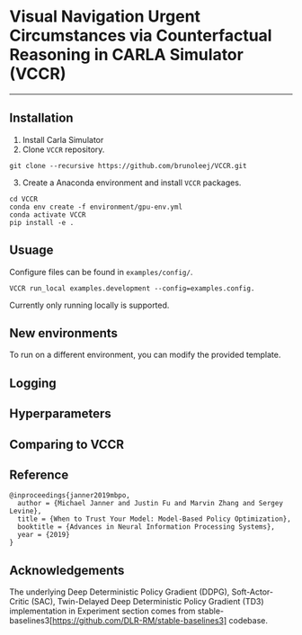 # Visual Navigation Urgent Circumstances via Counterfactual Reasoning in CARLA Simulator (VCCR)
---

## Installation
1. Install Carla Simulator
2. Clone `VCCR` repository.
```
git clone --recursive https://github.com/brunoleej/VCCR.git
```
3. Create a Anaconda environment and install `VCCR` packages.
```
cd VCCR
conda env create -f environment/gpu-env.yml
conda activate VCCR
pip install -e .
```

## Usuage
Configure files can be found in `examples/config/`.
```
VCCR run_local examples.development --config=examples.config.
```
Currently only running locally is supported.
## New environments
To run on a different environment, you can modify the provided template. 

## Logging


## Hyperparameters


## Comparing to VCCR


## Reference
```
@inproceedings{janner2019mbpo,
  author = {Michael Janner and Justin Fu and Marvin Zhang and Sergey Levine},
  title = {When to Trust Your Model: Model-Based Policy Optimization},
  booktitle = {Advances in Neural Information Processing Systems},
  year = {2019}
}
```

## Acknowledgements
The underlying Deep Deterministic Policy Gradient (DDPG), Soft-Actor-Critic (SAC), Twin-Delayed Deep Deterministic Policy Gradient (TD3) implementation in Experiment section comes from stable-baselines3[https://github.com/DLR-RM/stable-baselines3] codebase.
